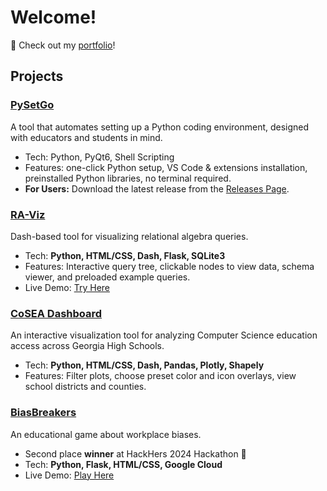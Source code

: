 # Welcome! 
🔗 Check out my [portfolio](https://linnerlek.com)!

## Projects
### [PySetGo](https://github.com/linnerlek/PySetGo)
A tool that automates setting up a Python coding environment, designed with educators and students in mind.
- Tech: Python, PyQt6, Shell Scripting
- Features: one-click Python setup, VS Code & extensions installation, preinstalled Python libraries, no terminal required.
- **For Users:** Download the latest release from the [Releases Page](https://github.com/linnerlek/PySetGo/releases).

### [RA-Viz](http://tinman.cs.gsu.edu:5020/)
Dash-based tool for visualizing relational algebra queries.
- Tech: **Python, HTML/CSS, Dash, Flask, SQLite3**
- Features: Interactive query tree, clickable nodes to view data, schema viewer, and preloaded example queries.
- Live Demo: [Try Here](http://tinman.cs.gsu.edu:5020/)

### [CoSEA Dashboard](https://github.com/linnerlek/CoSEA-Dash)
An interactive visualization tool for analyzing Computer Science education access across Georgia High Schools.
- Tech: **Python, HTML/CSS, Dash, Pandas, Plotly, Shapely**
- Features: Filter plots, choose preset color and icon overlays, view school districts and counties.

### [BiasBreakers](https://github.com/linnerlek/BiasBreakers)
An educational game about workplace biases.
- Second place **winner** at HackHers 2024 Hackathon 🥈
- Tech: **Python, Flask, HTML/CSS, Google Cloud**
- Live Demo: [Play Here](https://empowher-439800.ue.r.appspot.com/)
